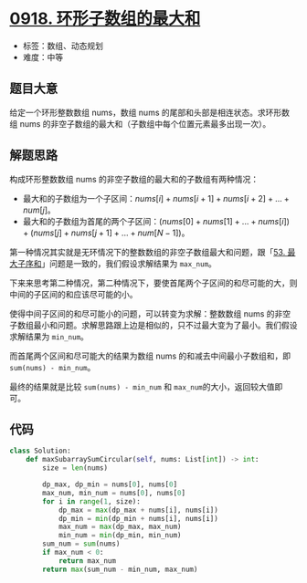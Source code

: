 # [0918. 环形子数组的最大和](https://leetcode-cn.com/problems/maximum-sum-circular-subarray/)

- 标签：数组、动态规划
- 难度：中等

## 题目大意

给定一个环形整数数组 nums，数组 nums 的尾部和头部是相连状态。求环形数组 nums 的非空子数组的最大和（子数组中每个位置元素最多出现一次）。

## 解题思路

构成环形整数数组 nums 的非空子数组的最大和的子数组有两种情况：

- 最大和的子数组为一个子区间：$nums[i] + nums[i+1] + nums[i+2] + ... + num[j]$。
- 最大和的子数组为首尾的两个子区间：$(nums[0] + nums[1] + ... + nums[i]) + (nums[j] + nums[j+1] + ... + num[N-1])$。

第一种情况其实就是无环情况下的整数数组的非空子数组最大和问题，跟「[53. 最大子序和](https://leetcode-cn.com/problems/maximum-subarray/)」问题是一致的，我们假设求解结果为 `max_num`。

下来来思考第二种情况，第二种情况下，要使首尾两个子区间的和尽可能的大，则中间的子区间的和应该尽可能的小。

使得中间子区间的和尽可能小的问题，可以转变为求解：整数数组 nums 的非空子数组最小和问题。求解思路跟上边是相似的，只不过最大变为了最小。我们假设求解结果为 `min_num`。

而首尾两个区间和尽可能大的结果为数组 nums 的和减去中间最小子数组和，即 `sum(nums) - min_num`。

 最终的结果就是比较 `sum(nums) - min_num` 和 `max_num`的大小，返回较大值即可。

## 代码

```Python
class Solution:
    def maxSubarraySumCircular(self, nums: List[int]) -> int:
        size = len(nums)

        dp_max, dp_min = nums[0], nums[0]
        max_num, min_num = nums[0], nums[0]
        for i in range(1, size):
            dp_max = max(dp_max + nums[i], nums[i])
            dp_min = min(dp_min + nums[i], nums[i])
            max_num = max(dp_max, max_num)
            min_num = min(dp_min, min_num)
        sum_num = sum(nums)
        if max_num < 0:
            return max_num
        return max(sum_num - min_num, max_num)
```


